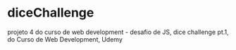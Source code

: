 # diceChallenge
projeto 4 do curso de web development - desafio de JS, dice challenge pt.1, do Curso de Web Development, Udemy
